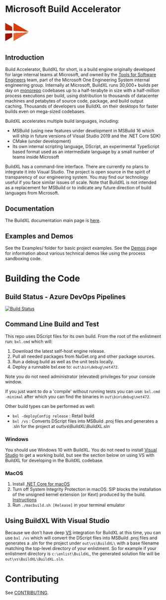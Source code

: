 # Microsoft Build Accelerator

<img alt="BuildXL Icon" src="Public/Src/Branding/BuildXL.png" width=15%>

## Introduction
Build Accelerator, BuildXL for short, is a build engine originally developed for large internal teams at Microsoft, and owned by the [Tools for Software Engineers](https://www.microsoft.com/en-us/research/project/tools-for-software-engineers/) team, part of the Microsoft One Engineering System internal engineering group. Internally at Microsoft, BuildXL runs 30,000+ builds per day on [monorepo](https://en.wikipedia.org/wiki/Monorepo)  codebases up to a half-terabyte in size with a half-million process executions per build, using distribution to thousands of datacenter machines and petabytes of source code, package, and build output caching. Thousands of developers use BuildXL on their desktops for faster builds even on mega-sized codebases.

BuildXL accelerates multiple build languages, including:

* MSBuild (using new features under development in MSBuild 16 which will ship in future versions of Visual Studio 2019 and the .NET Core SDK)
* CMake (under development)
* Its own internal scripting language, DScript, an experimental TypeScript based format used as an intermediate language by a small number of teams inside Microsoft

BuildXL has a command-line interface. There are currently no plans to integrate it into Visual Studio. The project is open source in the spirit of transparency of our engineering system. You may find our technology useful if you face similar issues of scale. Note that BuildXL is not intended as a replacement for MSBuild or to indicate any future direction of build languages from Microsoft.

## Documentation
The BuildXL documentation main page is [here](Documentation/INDEX.md).

## Examples and Demos
See the Examples/ folder for basic project examples. See the [Demos](Public/Src/Demos/Demos.md) page for information about various technical demos like using the process sandboxing code.

# Building the Code

## Build Status - Azure DevOps Pipelines
[![Build Status](https://dev.azure.com/ms/BuildXL/_apis/build/status/Microsoft.BuildXL)](https://dev.azure.com/ms/BuildXL/_build/latest?definitionId=1)

## Command Line Build and Test
This repo uses DScript files for its own build. From the root of the enlistment run: `bxl.cmd` which will:

1. Download the latest self-host engine release.
1. Pull all needed packages from NuGet.org and other package sources.
1. Run a debug build as well as the unit tests locally.
1. Deploy a runnable bxl.exe to: `out\bin\debug\net472`.

Note you do not need administrator (elevated) privileges for your console window.

If you just want to do a 'compile' without running tests you can use: `bxl.cmd -minimal` after which you can find the binaries in `out\bin\debug\net472`.

Other build types can be performed as well:
* `bxl -deployConfig release` : Retail build
* `bxl /vs` : Converts DScript files into MSBuild .proj files and generates a .sln for the project at out\vs\BuildXL\BuildXL.sln

### Windows
You should use Windows 10 with BuildXL. You do not need to install [Visual Studio](https://visualstudio.microsoft.com/vs/) to get a working build, but see the section below on using VS with BuildXL for developing in the BuildXL codebase.

### MacOS
1. Install [.NET Core for macOS](https://www.imore.com/how-turn-system-integrity-protection-macos)
1. Turn off System Integrity Protection in macOS. SIP blocks the installation of the unsigned kernel extension (or Kext) produced by the build. [Instructions](https://www.imore.com/how-turn-system-integrity-protection-macos)
1. Run ```./macbuild.sh [Release]``` in your terminal emulator

## Using BuildXL With Visual Studio
Because we don't have deep [VS](https://visualstudio.microsoft.com/vs/) integration for BuildXL at this time, you can use `bxl /vs` which will convert the DScript files into MSBuild .proj files and generates a .sln for the project under `out\vs\BuildXL\` with a base filename matching the top-level directory of your enlistment. So for example if your enlistment directory is `c:\enlist\BuildXL`, the generated solution file will be `out\vs\BuildXL\BuildXL.sln`.

# Contributing 
See [CONTRIBUTING](CONTRIBUTING.md).
